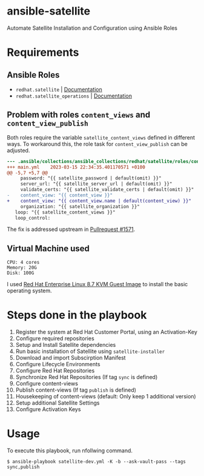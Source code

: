 # ansible-satellite
Automate Satellite Installation and Configuration using Ansible Roles

# Requirements
## Ansible Roles
- `redhat.satellite` | [Documentation](https://console.redhat.com/ansible/automation-hub/repo/published/redhat/satellite/docs/)
- `redhat.satellite_operations` | [Documentation](https://console.redhat.com/ansible/automation-hub/repo/published/redhat/satellite_operations/docs/)

## Problem with roles `content_views` and `content_view_publish` 
Both roles require the variable `satellite_content_views` defined in different ways. To workaround this, the role task for `content_view_publish` can be adjusted. 

```diff
--- .ansible/collections/ansible_collections/redhat/satellite/roles/content_view_publish/tasks/main.yml  2023-03-15 22:34:42.626174482 +0100
+++ main.yml    2023-03-15 22:34:35.401170571 +0100
@@ -5,7 +5,7 @@
     password: "{{ satellite_password | default(omit) }}"
     server_url: "{{ satellite_server_url | default(omit) }}"
     validate_certs: "{{ satellite_validate_certs | default(omit) }}"
-    content_view: "{{ content_view }}"
+    content_view: "{{ content_view.name | default(content_view) }}"
     organization: "{{ satellite_organization }}"
   loop: "{{ satellite_content_views }}"
   loop_control:

```

The fix is addressed upstream in [Pullrequest #1571](https://github.com/theforeman/foreman-ansible-modules/pull/1571).

## Virtual Machine used
```
CPU: 4 cores
Memory: 20G
Disk: 100G
```

I used [Red Hat Enterprise Linux 8.7 KVM Guest Image](https://access.redhat.com/downloads/content/479/ver=/rhel---8/8.7/x86_64/product-software) to install the basic operating system.

# Steps done in the playbook
1. Register the system at Red Hat Customer Portal, using an Activation-Key
2. Configure required repositories
3. Setup and Install Satellite dependencies
4. Run basic installation of Satellite using `satellite-installer`
5. Download and import Subscirption Manifest
6. Configure Lifecycle Environments
7. Configure Red Hat Repositories
8. Synchronize Red Hat Repositories (If tag `sync` is defined)
9. Configure content-views
10. Publish content-views  (If tag `publish` is defined)
11. Housekeeping of content-views (default: Only keep 1 additional version)
12. Setup additional Satellite Settings
13. Configure Activation Keys


# Usage
To execute this playbook, run nfollwing command.
```
$ ansible-playbook satellite-dev.yml -K -b --ask-vault-pass --tags sync,publish 
```
